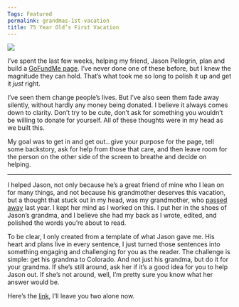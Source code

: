 ```yaml
---
Tags: Featured
permalink: grandmas-1st-vacation
title: 75 Year Old’s First Vacation
---
```


![][image-1]

I’ve spent the last few weeks, helping my friend, Jason Pellegrin, plan and build a [GoFundMe page][1]. I’ve never done one of these before, but I knew the magnitude they can hold. That’s what took me so long to polish it up and get it *just* right.

I’ve seen them change people’s lives. But I’ve also seen them fade away silently, without hardly any money being donated. I believe it always comes down to clarity. Don’t try to be cute, don’t ask for something you wouldn’t be willing to donate for yourself. All of these thoughts were in my head as we built this. 

My goal was to get in and get out…give your purpose for the page, tell some backstory, ask for help from those that care, and then leave room for the person on the other side of the screen to breathe and decide on helping.

- - -

I helped Jason, not only because he’s a great friend of mine who I lean on for many things, and not because his grandmother deserves this vacation, but a thought that stuck out in my head, was my grandmother, who [passed away][2] last year. I kept her mind as I worked on this. I put her in the shoes of Jason’s grandma, and I believe she had my back as I wrote, edited, and polished the words you’re about to read.

To be clear, I only created from a template of what Jason gave me. His heart and plans live in every sentence, I just turned those sentences into something engaging and challenging for you as the reader. The challenge is simple: get his grandma to Colorado. And not just his grandma, but do it for your grandma. If she’s still around, ask her if it’s a good idea for you to help Jason out. If she’s not around, well, I’m pretty sure you know what her answer would be.

Here’s the [link][3], I’ll leave you two alone now.

[1]:	http://gofundme.com/gradmas1stvacation
[2]:	http://nashp.com/carol
[3]:	http://gofundme.com/gradmas1stvacation

[image-1]:	https://d2fbk5uwlkue7.cloudfront.net/uploads/1442201766316_HIRTY7H8VYRP.jpeg